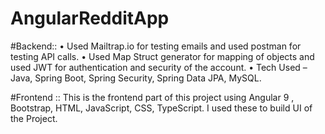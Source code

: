 # AngularRedditApp
#Backend:: 
• Used Mailtrap.io for testing emails and used postman for testing API calls.
• Used Map Struct generator for mapping of objects and used JWT for authentication and security of the account.
• Tech Used – Java, Spring Boot, Spring Security, Spring Data JPA, MySQL.


#Frontend ::
This is the frontend part of this project using Angular 9 , Bootstrap, HTML, JavaScript, CSS, TypeScript. I used these to build UI of the Project.

